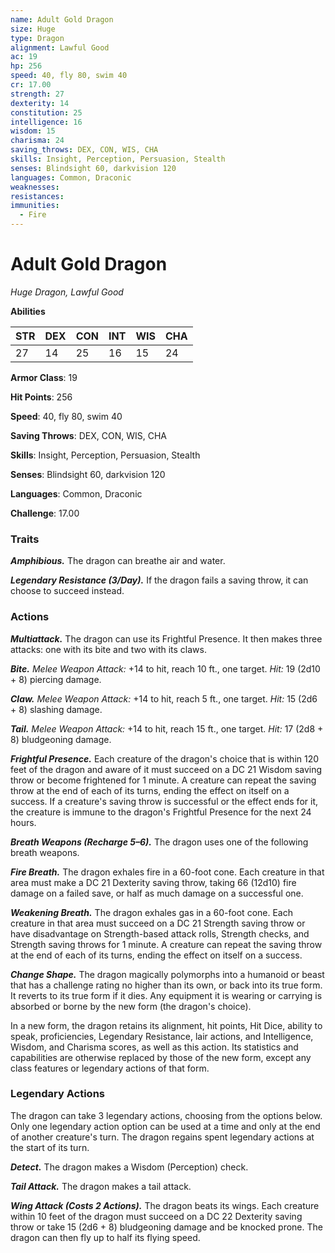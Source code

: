 ```yaml
---
name: Adult Gold Dragon
size: Huge
type: Dragon
alignment: Lawful Good
ac: 19
hp: 256
speed: 40, fly 80, swim 40
cr: 17.00
strength: 27
dexterity: 14
constitution: 25
intelligence: 16
wisdom: 15
charisma: 24
saving_throws: DEX, CON, WIS, CHA
skills: Insight, Perception, Persuasion, Stealth
senses: Blindsight 60, darkvision 120
languages: Common, Draconic
weaknesses:
resistances:
immunities:
  - Fire
---
```


# Adult Gold Dragon

*Huge Dragon, Lawful Good*

**Abilities**

| STR | DEX | CON | INT | WIS | CHA |
| --- | --- | --- | --- | --- | --- |
| 27 | 14 | 25 | 16 | 15 | 24 |

**Armor Class**: 19

**Hit Points**: 256

**Speed**: 40, fly 80, swim 40

**Saving Throws**: DEX, CON, WIS, CHA

**Skills**: Insight, Perception, Persuasion, Stealth

**Senses**: Blindsight 60, darkvision 120

**Languages**: Common, Draconic

**Challenge**: 17.00


### Traits
***Amphibious.*** The dragon can breathe air and water. 

***Legendary Resistance (3/Day).*** If the dragon fails a saving throw, it can choose to succeed instead.

### Actions
***Multiattack.*** The dragon can use its Frightful Presence. It then makes three attacks: one with its bite and two with its claws. 

***Bite.*** *Melee Weapon Attack:* +14 to hit, reach 10 ft., one target. *Hit:* 19 (2d10 + 8) piercing damage. 

***Claw.*** *Melee Weapon Attack:* +14 to hit, reach 5 ft., one target. *Hit:* 15 (2d6 + 8) slashing damage. 

***Tail.*** *Melee Weapon Attack:* +14 to hit, reach 15 ft., one target. *Hit:* 17 (2d8 + 8) bludgeoning damage. 

***Frightful Presence.*** Each creature of the dragon's choice that is within 120 feet of the dragon and aware of it must succeed on a DC 21 Wisdom saving throw or become frightened for 1 minute. A creature can repeat the saving throw at the end of each of its turns, ending the effect on itself on a success. If a creature's saving throw is successful or the effect ends for it, the creature is immune to the dragon's Frightful Presence for the next 24 hours. 

***Breath Weapons (Recharge 5–6).*** The dragon uses one of the following breath weapons. 

***Fire Breath.*** The dragon exhales fire in a 60-foot cone. Each creature in that area must make a DC 21 Dexterity saving throw, taking 66 (12d10) fire damage on a failed save, or half as much damage on a successful one. 

***Weakening Breath.*** The dragon exhales gas in a 60-foot cone. Each creature in that area must succeed on a DC 21 Strength saving throw or have disadvantage on Strength-based attack rolls, Strength checks, and Strength saving throws for 1 minute. A creature can repeat the saving throw at the end of each of its turns, ending the effect on itself on a success. 

***Change Shape.*** The dragon magically polymorphs into a humanoid or beast that has a challenge rating no higher than its own, or back into its true form. It reverts to its true form if it dies. Any equipment it is wearing or carrying is absorbed or borne by the new form (the dragon's choice). 

In a new form, the dragon retains its alignment, hit points, Hit Dice, ability to speak, proficiencies, Legendary Resistance, lair actions, and Intelligence, Wisdom, and Charisma scores, as well as this action. Its statistics and capabilities are otherwise replaced by those of the new form, except any class features or legendary actions of that form.

### Legendary Actions
The dragon can take 3 legendary actions, choosing from the options below. Only one legendary action option can be used at a time and only at the end of another creature's turn. The dragon regains spent legendary actions at the start of its turn. 

***Detect.*** The dragon makes a Wisdom (Perception) check. 

***Tail Attack.*** The dragon makes a tail attack. 

***Wing Attack (Costs 2 Actions).*** The dragon beats its wings. Each creature within 10 feet of the dragon must succeed on a DC 22 Dexterity saving throw or take 15 (2d6 + 8) bludgeoning damage and be knocked prone. The dragon can then fly up to half its flying speed.
